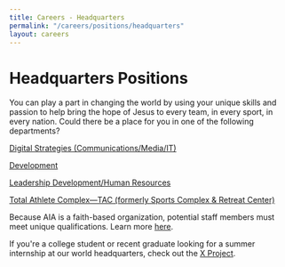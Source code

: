 ```yaml
---
title: Careers - Headquarters
permalink: "/careers/positions/headquarters"
layout: careers
---
```


<div class="row"><div class="col-md-12"><h1 class="p1">Headquarters Positions</h1><p class="p2"></p><p class="p3"><img src="/uploads/careers/AIAHQ-web.jpg" alt="" class="img-responsive pull-right col-md-5" />You can play a part in changing the world by using your unique skills and passion to help bring the hope of Jesus to every team, in every sport, in every nation. Could there be a place for you in one of the following departments?</p><p class="p2"></p><p class="p2"></p><p class="p4"><span class="s1"><a href="/careers/positions/headquarters/creative-connections">Digital Strategies (Communications/Media/IT)</a></span></p><p class="p2"></p><p class="p4"><span class="s1"><a href="/careers/positions/headquarters/development">Development</a></span></p><p class="p2"></p><p class="p2"></p><p class="p4"><span class="s1"><a href="/careers/positions/headquarters/hq-ldhr">Leadership Development/Human Resources</a></span></p><p class="p2"></p><p class="p2"></p><p class="p4"><span class="s1"><a href="/careers/positions/headquarters/retreat-center-sports-complex">Total Athlete Complex&mdash;TAC (formerly Sports Complex &amp; Retreat Center)</a></span><span class="s2"> <br /></span></p><p class="p2"></p><p class="p2"></p><p class="p5">Because AIA is a faith-based organization, potential staff members must meet unique qualifications. Learn more <a href="/careers/qualifications"><span class="s3">here</span></a>.&nbsp;</p><p class="p5">If you're a college student or recent graduate looking for a summer internship at our world headquarters, check out the&nbsp;<a href="/xproject">X Project</a>.</p></div></div>